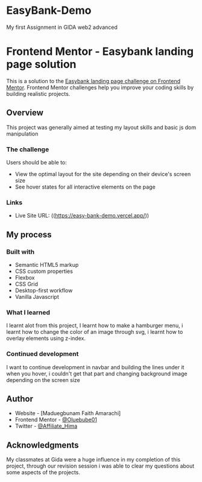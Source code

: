 # EasyBank-Demo
My first Assignment in GIDA web2 advanced

# Frontend Mentor - Easybank landing page solution

This is a solution to the [Easybank landing page challenge on Frontend Mentor](https://www.frontendmentor.io/challenges/easybank-landing-page-WaUhkoDN). Frontend Mentor challenges help you improve your coding skills by building realistic projects. 


## Overview
This project was generally aimed at testing my layout skills and basic js dom manipulation

### The challenge

Users should be able to:

- View the optimal layout for the site depending on their device's screen size
- See hover states for all interactive elements on the page


### Links
- Live Site URL: ((https://easy-bank-demo.vercel.app/))

## My process

### Built with

- Semantic HTML5 markup
- CSS custom properties
- Flexbox
- CSS Grid
- Desktop-first workflow
- Vanilla Javascript

### What I learned

I learnt alot from this project, I learnt how to make a hamburger menu, i learnt how to change the color of an image through svg, i learnt how to overlay elements using z-index.


### Continued development

I want to continue development in navbar and building the lines under it when you hover, i couldn't get that part and changing background image depending on the screen size


## Author

- Website - [Maduegbunam Faith Amarachi]
- Frontend Mentor - [@Oluebube01](https://www.frontendmentor.io/profile/Oluebube01)
- Twitter - [@Affiliate_Hima](https://www.twitter.com/Affiliate_Hima)


## Acknowledgments

My classmates at Gida were a huge influence in my completion of this project, through our revision session i was able to clear my questions about some aspects of the projects.
